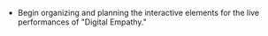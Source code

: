 - Begin organizing and planning the interactive elements for the live performances of "Digital Empathy."